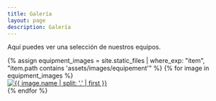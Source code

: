 ```yaml
---
title: Galería
layout: page
description: Galería
---
```


Aquí puedes ver una selección de nuestros equipos.

<div class="row mt-5">
  {% assign equipment_images = site.static_files | where_exp: "item", "item.path contains 'assets/images/equipement'" %}
  {% for image in equipment_images %}
    <div class="col-md-4 mb-4">
      <a href="{{ image.path | relative_url }}" class="gallery-item">
        <div class="gallery-image-container">
          <img src="{{ image.path | relative_url }}" alt="{{ image.name | split: '.' | first }}" class="img-fluid rounded gallery-image">
        </div>
      </a>
    </div>
  {% endfor %}
</div>